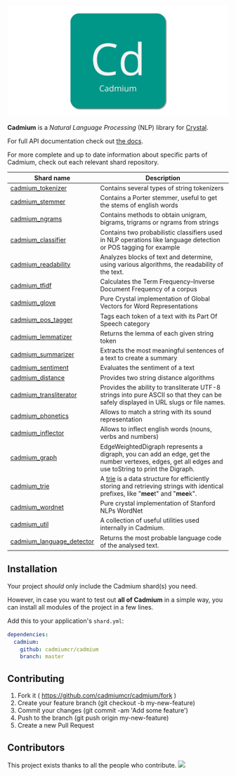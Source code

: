 ![Logo](img/cadmium.png)

**Cadmium** is a *Natural Language Processing* (NLP) library for [Crystal](https://crystal-lang.org/).

For full API documentation check out [the docs](https://cadmiumcr.github.io/cadmium/).

For more complete and up to date information about specific parts of Cadmium, check out each relevant shard repository.



| Shard name                                                   | Description                                                  |
| ------------------------------------------------------------ | ------------------------------------------------------------ |
| [cadmium_tokenizer](https://github.com/cadmiumcr/tokenizer)  | Contains several types of string tokenizers                  |
| [cadmium_stemmer](https://github.com/cadmiumcr/stemmer)      | Contains a Porter stemmer, useful to get the stems of english words |
| [cadmium_ngrams](https://github.com/cadmiumcr/ngrams)        | Contains methods to obtain unigram, bigrams, trigrams or ngrams from strings |
| [cadmium_classifier](https://github.com/cadmiumcr/classifier) | Contains two probabilistic classifiers used in NLP operations like language detection or POS tagging for example |
| [cadmium_readability](https://github.com/cadmiumcr/readability) | Analyzes blocks of text and determine, using various algorithms, the readability of the text. |
| [cadmium_tfidf](https://github.com/cadmiumcr/tfidf)          | Calculates the Term Frequency–Inverse Document Frequency of a corpus |
| [cadmium_glove](https://github.com/cadmiumcr/glove)          | Pure Crystal implementation of Global Vectors for Word Representations |
| [cadmium_pos_tagger](https://github.com/cadmiumcr/pos_tagger) | Tags each token of a text with its Part Of Speech category   |
| [cadmium_lemmatizer](https://github.com/cadmiumcr/lemmatizer) | Returns the lemma of each given string token                 |
| [cadmium_summarizer](https://github.com/cadmiumcr/summarizer) | Extracts the most meaningful sentences of a text to create a summary |
| [cadmium_sentiment](https://github.com/cadmiumcr/sentiment)  | Evaluates the sentiment of a text                            |
| [cadmium_distance](https://github.com/cadmiumcr/distance)    | Provides two string distance algorithms                      |
| [cadmium_transliterator](https://github.com/cadmiumcr/transliterator) | Provides the ability to transliterate UTF-8 strings into pure ASCII so that they can be safely displayed in URL slugs or file names. |
| [cadmium_phonetics](https://github.com/cadmiumcr/phonetics)  | Allows to match a string with its sound representation       |
| [cadmium_inflector](https://github.com/cadmiumcr/inflector)  | Allows to inflect english words (nouns, verbs and numbers)   |
| [cadmium_graph](https://github.com/cadmiumcr/graph)          | EdgeWeightedDigraph represents a digraph, you can add an edge, get the number vertexes, edges, get all edges and use toString to print the Digraph. |
| [cadmium_trie](https://github.com/cadmiumcr/trie)            | A [trie](https://en.wikipedia.org/wiki/Trie) is a data structure for efficiently storing and retrieving strings with identical prefixes, like "**mee**t" and "**mee**k". |
| [cadmium_wordnet](https://github.com/cadmiumcr/wordnet)      | Pure crystal implementation of Stanford NLPs WordNet         |
| [cadmium_util](https://github.com/cadmiumcr/utilities)       | A collection of useful utilities used internally in Cadmium. |
| [cadmium_language_detector](https://github.com/cadmiumcr/language_detector) | Returns the most probable language code of the analysed text. |




## Installation

Your project *should* only include the Cadmium shard(s) you need.

However, in case you want to test out **all of Cadmium** in a simple way, you can install all modules of the project in a few lines.

Add this to your application's `shard.yml`:

```yaml
dependencies:
  cadmium:
    github: cadmiumcr/cadmium
    branch: master
```

## Contributing

1. Fork it ( https://github.com/cadmiumcr/cadmium/fork )
2. Create your feature branch (git checkout -b my-new-feature)
3. Commit your changes (git commit -am 'Add some feature')
4. Push to the branch (git push origin my-new-feature)
5. Create a new Pull Request

## Contributors

This project exists thanks to all the people who contribute. <a href="https://github.com/cadmiumcr/Cadmium/graphs/contributors"><img src="https://opencollective.com/Cadmium/contributors.svg?width=890&button=false" /></a>
